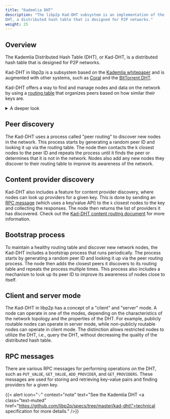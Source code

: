 ```yaml
---
title: "Kademlia DHT"
description: "The libp2p Kad-DHT subsystem is an implementation of the Kademlia
DHT, a distributed hash table that is designed for P2P networks."
weight: 25
---
```


## Overview

The Kademlia Distributed Hash Table (DHT), or Kad-DHT, is a distributed hash table
that is designed for P2P networks.

Kad-DHT in libp2p is a subsystem based on the
[Kademlia whitepaper](https://pdos.csail.mit.edu/~petar/papers/maymounkov-kademlia-lncs.pdf)
and is augmented with other systems, such as
[Coral](https://www.cs.princeton.edu/~mfreed/docs/coral-iptps03.pdf) and the
[BitTorrent DHT](https://www.bittorrent.org/beps/bep_0005.html).

Kad-DHT offers a way to find and manage nodes and data on the network by using a
[routing table](https://en.wikipedia.org/wiki/Routing_table) that organizes peers based
on how similar their keys are.

<details>
  <summary>A deeper look</summary>

  The routing table is organized based on a prefix length and a distance metric.
  The prefix length helps to group similar keys, and the distance metric helps to
  find the closest peers to a specific key in the routing table. The table maintains
  a list of `k` closest peers for each possible prefix length between `0` and `L-1`,
  where `L` is the length of the keyspace, determined by the length of the hash
  function used. **Kad-DHT uses SHA-256**, with a keyspace of 256 bits, maintaining
  `k` peers with a shared key prefix for every prefix length between `0` and `255` in
  its routing table.

  The prefix length measures the proximity of two keys in the routing table and
  divides the keyspace into smaller subspaces, called "buckets", each containing nodes
  that share a common prefix of bits in their SHA-256 hash. The prefix length is the
  number of bits that are the same in the two keys' SHA-256 hash. The more leading bits
  that are the same, the shorter the prefix length and the closer the proximity of the
  two keys are considered to be.

  The distance metric is a way to calculate the distance between two keys by taking
  the bitwise exclusive-or (XOR) of the SHA-256 hash of the two keys. The resulting
  hash is a measure of the distance between the two keys, where a distance of `0` means
  the keys are identical, and a distance of `1` means that only one bit is different,
  meaning the two keys are close to each other (i.e. their SHA-256 hashes are similar).

  This design allows for efficient and effective lookups in the routing table when
  trying to find nodes or data that share similar prefixes.

</details>

## Peer discovery

The Kad-DHT uses a process called "peer routing" to discover new nodes in the network.
This process starts by generating a random peer ID and looking it up via the routing
table. The node then contacts the k closest nodes to the peer ID and repeats the process
until it finds the peer or determines that it is not in the network. Nodes also add any
new nodes they discover to their routing table to improve its awareness of the network.

## Content provider discovery

Kad-DHT also includes a feature for content provider discovery, where nodes can look up
providers for a given key. This is done by sending an [RPC message](#rpc-messages) (which uses a
key/value API) to the `k` closest nodes to the key and collecting the responses. The node then
returns the list of providers it has discovered. Check out the
[Kad-DHT content routing document](../../content-routing/kaddht.md) for more information.

## Bootstrap process

To maintain a healthy routing table and discover new network nodes, the Kad-DHT includes
a bootstrap process that runs periodically. The process starts by generating a random peer
ID and looking it up via the peer routing process. The node then adds the closest peers it
discovers to its routing table and repeats the process multiple times. This process also
includes a mechanism to look up its peer ID to improve its awareness of nodes close to itself.

## Client and server mode

The Kad-DHT in libp2p has a concept of a "client" and "server" mode. A node can operate in
one of the modes, depending on the characteristics of the network topology and the properties
of the DHT. For example, publicly routable nodes can operate in server mode, while non-publicly
routable nodes can operate in client mode. The distinction allows restricted nodes to utilize
the DHT, i.e., query the DHT, without decreasing the quality of the distributed hash table.

## RPC messages

There are various RPC messages for performing operations on the DHT,
such as `PUT_VALUE`, `GET_VALUE`, `ADD_PROVIDER`, and `GET_PROVIDERS`. These messages are used
for storing and retrieving key-value pairs and finding providers for a given key.

{{< alert icon="💡" context="note" text="See the Kademlia DHT <a class=\"text-muted\" href=\"https://github.com/libp2p/specs/tree/master/kad-dht\">technical specification</a> for more details." />}}
